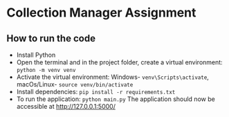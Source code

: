 # **Collection Manager Assignment**

## How to run the code

- Install Python
- Open the terminal and in the project folder, create a virtual environment: `python -m venv venv`
- Activate the virtual environment: Windows- `venv\Scripts\activate`, macOs/Linux- `source venv/bin/activate`
- Install dependencies: `pip install -r requirements.txt`
- To run the application: `python main.py`
The application should now be accessible at http://127.0.0.1:5000/

